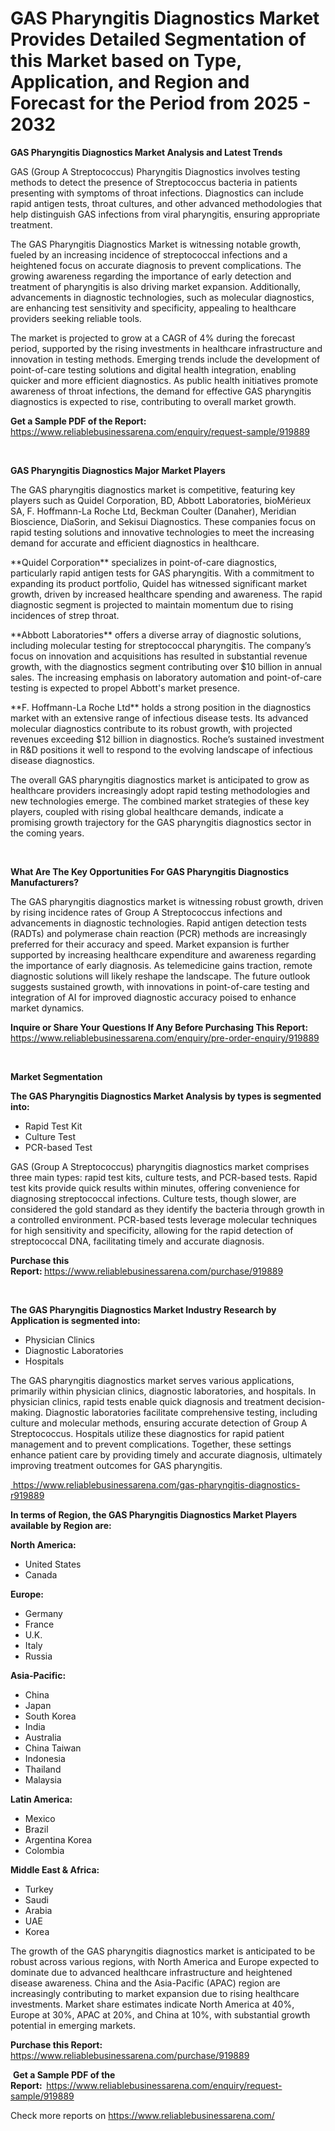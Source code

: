 <p><h1>GAS Pharyngitis Diagnostics Market Provides Detailed Segmentation of this Market based on Type, Application, and Region and Forecast for the Period from 2025 - 2032</h1></p><p><strong>GAS Pharyngitis Diagnostics Market Analysis and Latest Trends</strong></p>
<p><p>GAS (Group A Streptococcus) Pharyngitis Diagnostics involves testing methods to detect the presence of Streptococcus bacteria in patients presenting with symptoms of throat infections. Diagnostics can include rapid antigen tests, throat cultures, and other advanced methodologies that help distinguish GAS infections from viral pharyngitis, ensuring appropriate treatment.</p><p>The GAS Pharyngitis Diagnostics Market is witnessing notable growth, fueled by an increasing incidence of streptococcal infections and a heightened focus on accurate diagnosis to prevent complications. The growing awareness regarding the importance of early detection and treatment of pharyngitis is also driving market expansion. Additionally, advancements in diagnostic technologies, such as molecular diagnostics, are enhancing test sensitivity and specificity, appealing to healthcare providers seeking reliable tools.</p><p>The market is projected to grow at a CAGR of 4% during the forecast period, supported by the rising investments in healthcare infrastructure and innovation in testing methods. Emerging trends include the development of point-of-care testing solutions and digital health integration, enabling quicker and more efficient diagnostics. As public health initiatives promote awareness of throat infections, the demand for effective GAS pharyngitis diagnostics is expected to rise, contributing to overall market growth.</p></p>
<p><strong>Get a Sample PDF of the Report:&nbsp;</strong> <a href="https://www.reliablebusinessarena.com/enquiry/request-sample/919889?utm_campaign=2177&utm_medium=2&utm_source=Github&utm_content=ia&utm_term=07032025&utm_id=gas-pharyngitis-diagnostics">https://www.reliablebusinessarena.com/enquiry/request-sample/919889</a></p>
<p>&nbsp;</p>
<p><strong>GAS Pharyngitis Diagnostics Major Market Players</strong></p>
<p><p>The GAS pharyngitis diagnostics market is competitive, featuring key players such as Quidel Corporation, BD, Abbott Laboratories, bioMérieux SA, F. Hoffmann-La Roche Ltd, Beckman Coulter (Danaher), Meridian Bioscience, DiaSorin, and Sekisui Diagnostics. These companies focus on rapid testing solutions and innovative technologies to meet the increasing demand for accurate and efficient diagnostics in healthcare.</p><p>**Quidel Corporation** specializes in point-of-care diagnostics, particularly rapid antigen tests for GAS pharyngitis. With a commitment to expanding its product portfolio, Quidel has witnessed significant market growth, driven by increased healthcare spending and awareness. The rapid diagnostic segment is projected to maintain momentum due to rising incidences of strep throat.</p><p>**Abbott Laboratories** offers a diverse array of diagnostic solutions, including molecular testing for streptococcal pharyngitis. The company’s focus on innovation and acquisitions has resulted in substantial revenue growth, with the diagnostics segment contributing over $10 billion in annual sales. The increasing emphasis on laboratory automation and point-of-care testing is expected to propel Abbott's market presence.</p><p>**F. Hoffmann-La Roche Ltd** holds a strong position in the diagnostics market with an extensive range of infectious disease tests. Its advanced molecular diagnostics contribute to its robust growth, with projected revenues exceeding $12 billion in diagnostics. Roche’s sustained investment in R&D positions it well to respond to the evolving landscape of infectious disease diagnostics.</p><p>The overall GAS pharyngitis diagnostics market is anticipated to grow as healthcare providers increasingly adopt rapid testing methodologies and new technologies emerge. The combined market strategies of these key players, coupled with rising global healthcare demands, indicate a promising growth trajectory for the GAS pharyngitis diagnostics sector in the coming years.</p></p>
<p>&nbsp;</p>
<p><strong>What Are The Key Opportunities For GAS Pharyngitis Diagnostics Manufacturers?</strong></p>
<p><p>The GAS pharyngitis diagnostics market is witnessing robust growth, driven by rising incidence rates of Group A Streptococcus infections and advancements in diagnostic technologies. Rapid antigen detection tests (RADTs) and polymerase chain reaction (PCR) methods are increasingly preferred for their accuracy and speed. Market expansion is further supported by increasing healthcare expenditure and awareness regarding the importance of early diagnosis. As telemedicine gains traction, remote diagnostic solutions will likely reshape the landscape. The future outlook suggests sustained growth, with innovations in point-of-care testing and integration of AI for improved diagnostic accuracy poised to enhance market dynamics.</p></p>
<p><strong>Inquire or Share Your Questions If Any Before Purchasing This Report:</strong> <a href="https://www.reliablebusinessarena.com/enquiry/pre-order-enquiry/919889?utm_campaign=2177&utm_medium=2&utm_source=Github&utm_content=ia&utm_term=07032025&utm_id=gas-pharyngitis-diagnostics">https://www.reliablebusinessarena.com/enquiry/pre-order-enquiry/919889</a></p>
<p>&nbsp;</p>
<p><strong>Market Segmentation</strong></p>
<p><strong>The GAS Pharyngitis Diagnostics Market Analysis by types is segmented into:</strong></p>
<p><ul><li>Rapid Test Kit</li><li>Culture Test</li><li>PCR-based Test</li></ul></p>
<p><p>GAS (Group A Streptococcus) pharyngitis diagnostics market comprises three main types: rapid test kits, culture tests, and PCR-based tests. Rapid test kits provide quick results within minutes, offering convenience for diagnosing streptococcal infections. Culture tests, though slower, are considered the gold standard as they identify the bacteria through growth in a controlled environment. PCR-based tests leverage molecular techniques for high sensitivity and specificity, allowing for the rapid detection of streptococcal DNA, facilitating timely and accurate diagnosis.</p></p>
<p><strong>Purchase this Report:&nbsp;</strong><a href="https://www.reliablebusinessarena.com/purchase/919889?utm_campaign=2177&utm_medium=2&utm_source=Github&utm_content=ia&utm_term=07032025&utm_id=gas-pharyngitis-diagnostics">https://www.reliablebusinessarena.com/purchase/919889</a></p>
<p>&nbsp;</p>
<p><strong>The GAS Pharyngitis Diagnostics Market Industry Research by Application is segmented into:</strong></p>
<p><ul><li>Physician Clinics</li><li>Diagnostic Laboratories</li><li>Hospitals</li></ul></p>
<p><p>The GAS pharyngitis diagnostics market serves various applications, primarily within physician clinics, diagnostic laboratories, and hospitals. In physician clinics, rapid tests enable quick diagnosis and treatment decision-making. Diagnostic laboratories facilitate comprehensive testing, including culture and molecular methods, ensuring accurate detection of Group A Streptococcus. Hospitals utilize these diagnostics for rapid patient management and to prevent complications. Together, these settings enhance patient care by providing timely and accurate diagnosis, ultimately improving treatment outcomes for GAS pharyngitis.</p></p>
<p><a href="https://www.reliablebusinessarena.com/gas-pharyngitis-diagnostics-r919889?utm_campaign=2177&utm_medium=2&utm_source=Github&utm_content=ia&utm_term=07032025&utm_id=gas-pharyngitis-diagnostics">&nbsp;https://www.reliablebusinessarena.com/gas-pharyngitis-diagnostics-r919889</a></p>
<p><strong>In terms of Region, the GAS Pharyngitis Diagnostics Market Players available by Region are:</strong></p>
<p>
    <p> <strong> North America: </strong>
        <ul>
            <li>United States</li>
            <li>Canada</li>
        </ul>
        </p> 
    <p> <strong> Europe: </strong>
        <ul>
            <li>Germany</li>
            <li>France</li>
            <li>U.K.</li>
            <li>Italy</li>
            <li>Russia</li>
        </ul>
        </p> 
    <p> <strong> Asia-Pacific: </strong>
        <ul>
            <li>China</li>
            <li>Japan</li>
            <li>South Korea</li>
            <li>India</li>
            <li>Australia</li>
            <li>China Taiwan</li>
            <li>Indonesia</li>
            <li>Thailand</li>
            <li>Malaysia</li>
        </ul>
        </p> 
    <p> <strong> Latin America: </strong>
        <ul>
            <li>Mexico</li>
            <li>Brazil</li>
            <li>Argentina Korea</li>
            <li>Colombia</li>
        </ul>
        </p> 
    <p> <strong> Middle East & Africa: </strong>
        <ul>
            <li>Turkey</li>
            <li>Saudi</li>
            <li>Arabia</li>
            <li>UAE</li>
            <li>Korea</li>
        </ul>
    </p>
    </p>
<p><p>The growth of the GAS pharyngitis diagnostics market is anticipated to be robust across various regions, with North America and Europe expected to dominate due to advanced healthcare infrastructure and heightened disease awareness. China and the Asia-Pacific (APAC) region are increasingly contributing to market expansion due to rising healthcare investments. Market share estimates indicate North America at 40%, Europe at 30%, APAC at 20%, and China at 10%, with substantial growth potential in emerging markets.</p></p>
<p><strong>Purchase this Report: </strong><a href="https://www.reliablebusinessarena.com/purchase/919889?utm_campaign=2177&utm_medium=2&utm_source=Github&utm_content=ia&utm_term=07032025&utm_id=gas-pharyngitis-diagnostics">https://www.reliablebusinessarena.com/purchase/919889</a></p>
<p>&nbsp;<strong>Get a Sample PDF of the Report:&nbsp;&nbsp;</strong><a href="https://www.reliablebusinessarena.com/enquiry/request-sample/919889?utm_campaign=2177&utm_medium=2&utm_source=Github&utm_content=ia&utm_term=07032025&utm_id=gas-pharyngitis-diagnostics">https://www.reliablebusinessarena.com/enquiry/request-sample/919889</a></p>
<p><strong></strong></p>
<p>Check more reports on <a href="https://www.reliablebusinessarena.com/?utm_campaign=2177&utm_medium=2&utm_source=Github&utm_content=ia&utm_term=07032025&utm_id=gas-pharyngitis-diagnostics">https://www.reliablebusinessarena.com/</a></p>